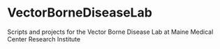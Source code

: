 # VectorBorneDiseaseLab
Scripts and projects for the Vector Borne Disease Lab at Maine Medical Center Research Institute
